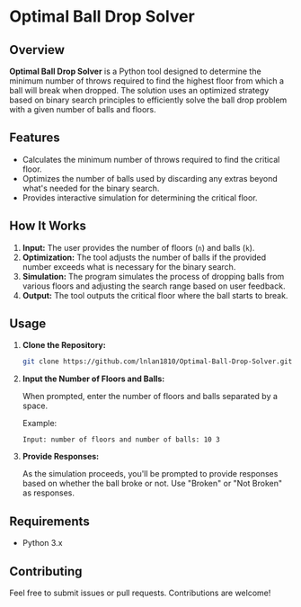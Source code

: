 # Optimal Ball Drop Solver

## Overview

**Optimal Ball Drop Solver** is a Python tool designed to determine the minimum number of throws required to find the highest floor from which a ball will break when dropped. The solution uses an optimized strategy based on binary search principles to efficiently solve the ball drop problem with a given number of balls and floors.

## Features

- Calculates the minimum number of throws required to find the critical floor.
- Optimizes the number of balls used by discarding any extras beyond what's needed for the binary search.
- Provides interactive simulation for determining the critical floor.

## How It Works

1. **Input:** The user provides the number of floors (`n`) and balls (`k`).
2. **Optimization:** The tool adjusts the number of balls if the provided number exceeds what is necessary for the binary search.
3. **Simulation:** The program simulates the process of dropping balls from various floors and adjusting the search range based on user feedback.
4. **Output:** The tool outputs the critical floor where the ball starts to break.

## Usage

1. **Clone the Repository:**

   ```bash
   git clone https://github.com/lnlan1810/Optimal-Ball-Drop-Solver.git
   ```

2. **Input the Number of Floors and Balls:**
   
   When prompted, enter the number of floors and balls separated by a space.

   Example:
   ```
   Input: number of floors and number of balls: 10 3
   ```

3. **Provide Responses:**

   As the simulation proceeds, you'll be prompted to provide responses based on whether the ball broke or not. Use "Broken" or "Not Broken" as responses.

## Requirements

- Python 3.x

## Contributing

Feel free to submit issues or pull requests. Contributions are welcome!
